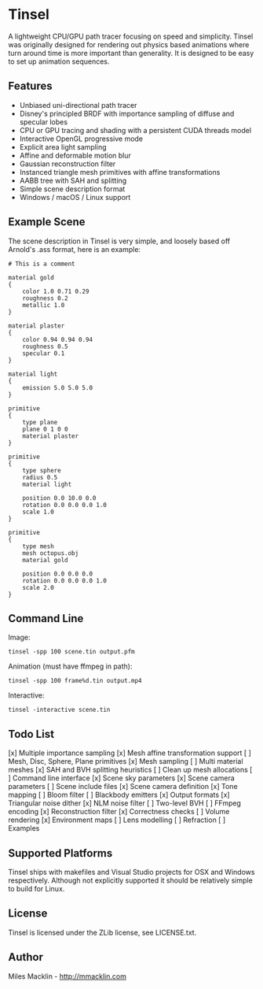 Tinsel
======

A lightweight CPU/GPU path tracer focusing on speed and simplicity. Tinsel was
originally designed for rendering out physics based animations where turn around
time is more important than generality. It is designed to be easy to set up
animation sequences.

Features
--------

- Unbiased uni-directional path tracer
- Disney's principled BRDF with importance sampling of diffuse and specular lobes
- CPU or GPU tracing and shading with a persistent CUDA threads model
- Interactive OpenGL progressive mode
- Explicit area light sampling
- Affine and deformable motion blur
- Gaussian reconstruction filter
- Instanced triangle mesh primitives with affine transformations
- AABB tree with SAH and splitting
- Simple scene description format
- Windows / macOS / Linux support

Example Scene
-------------

The scene description in Tinsel is very simple, and loosely based off Arnold's .ass format,
here is an example:

```
# This is a comment

material gold
{
	color 1.0 0.71 0.29
	roughness 0.2
	metallic 1.0	
}

material plaster
{
	color 0.94 0.94 0.94
	roughness 0.5
	specular 0.1
}

material light
{
	emission 5.0 5.0 5.0
}

primitive
{
	type plane
	plane 0 1 0 0
	material plaster
}

primitive
{
	type sphere
	radius 0.5
	material light

	position 0.0 10.0 0.0
	rotation 0.0 0.0 0.0 1.0
	scale 1.0
}

primitive
{
	type mesh
	mesh octopus.obj
	material gold

	position 0.0 0.0 0.0
	rotation 0.0 0.0 0.0 1.0
	scale 2.0
}

```

Command Line
------------

Image:

```
tinsel -spp 100 scene.tin output.pfm
```

Animation (must have ffmpeg in path):

```
tinsel -spp 100 frame%d.tin output.mp4
```

Interactive:

```
tinsel -interactive scene.tin
```

Todo List
---------

[x] Multiple importance sampling
[x] Mesh affine transformation support
[ ] Mesh, Disc, Sphere, Plane primitives
[x] Mesh sampling
[ ] Multi material meshes
[x] SAH and BVH splitting heuristics
[ ] Clean up mesh allocations
[ ] Command line interface
[x] Scene sky parameters
[x] Scene camera parameters
[ ] Scene include files
[x] Scene camera definition
[x] Tone mapping
[ ] Bloom filter
[ ] Blackbody emitters
[x] Output formats
[x] Triangular noise dither
[x] NLM noise filter
[ ] Two-level BVH
[ ] FFmpeg encoding
[x] Reconstruction filter
[x] Correctness checks
[ ] Volume rendering
[x] Environment maps
[ ] Lens modelling
[ ] Refraction
[ ] Examples

Supported Platforms
-------------------

Tinsel ships with makefiles and Visual Studio projects for OSX and Windows respectively. Although not explicitly supported it should be relatively simple to build for Linux.

License
-------

Tinsel is licensed under the ZLib license, see LICENSE.txt.

Author
------

Miles Macklin - http://mmacklin.com